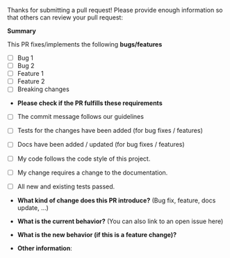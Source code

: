 Thanks for submitting a pull request! Please provide enough information so that others can review your pull request:


**Summary**

This PR fixes/implements the following **bugs/features**

* [ ] Bug 1
* [ ] Bug 2
* [ ] Feature 1
* [ ] Feature 2
* [ ] Breaking changes

* **Please check if the PR fulfills these requirements**
- [ ] The commit message follows our guidelines
- [ ] Tests for the changes have been added (for bug fixes / features)
- [ ] Docs have been added / updated (for bug fixes / features)
- [ ] My code follows the code style of this project.
- [ ] My change requires a change to the documentation.
- [ ] All new and existing tests passed.


* **What kind of change does this PR introduce?** (Bug fix, feature, docs update, ...)



* **What is the current behavior?** (You can also link to an open issue here)



* **What is the new behavior (if this is a feature change)?**



* **Other information**: